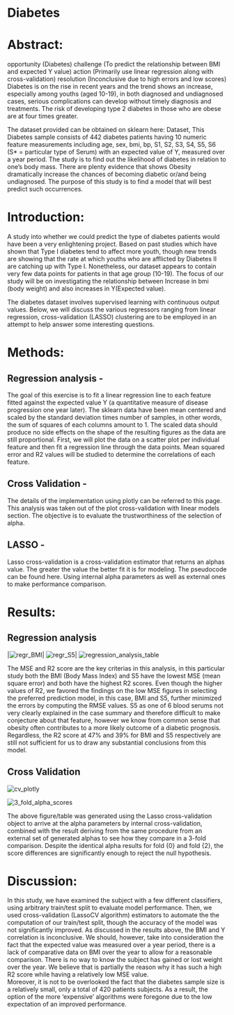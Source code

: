 # Diabetes

Abstract:
=========

opportunity (Diabetes)
challenge (To predict the relationship between BMI and expected Y value)
action (Primarily use linear regression along with cross-validation)
resolution (Inconclusive due to high errors and low scores)
Diabetes is on the rise in recent years and the trend shows an increase, especially among youths (aged 10-19), in both diagnosed and undiagnosed cases, serious complications can develop without timely diagnosis and treatments. The risk of developing type 2 diabetes in those who are obese are at four times greater.  
 
The dataset provided can be obtained on sklearn here: Dataset, This Diabetes sample consists of 442 diabetes patients having 10 numeric feature measurements including age, sex, bmi, bp, S1, S2, S3, S4, S5, S6 (S* = particular type of Serum) with an expected value of Y, measured over a year period. The study is to find out the likelihood of diabetes in relation to one’s body mass. There are plenty evidence that shows Obesity dramatically increase the chances of becoming diabetic or/and being undiagnosed. The purpose of this study is to find a model that will best predict such occurrences.  

Introduction:
=============
A study into whether we could predict the type of diabetes patients would have been a very enlightening project. Based on past studies which have shown that Type I diabetes tend to affect more youth, though new trends are showing that the rate at which youths who are afflicted by Diabetes II are catching up with Type I. Nonetheless, our dataset appears to contain very few data points for patients in that age group (10-19). The focus of our study will be on investigating the relationship between Increase in bmi (body weight) and also increases in Y(Expected value).

The diabetes dataset involves supervised learning with continuous output values. Below, we will discuss the various regressors ranging from linear regression, cross-validation (LASSO) clustering are to be employed in an attempt to help answer some interesting questions.   


Methods:
========
Regression analysis - 
-------------------
The goal of this exercise is to fit a linear regression line to each feature fitted against the expected value Y (a quantitative measure of disease progression one year later). The sklearn data have been mean centered and scaled by the standard deviation times number of samples, in other words, the sum of squares of each columns amount to 1. The scaled data should produce no side effects on the shape of the resulting figures as the data are still proportional. First, we will plot the data on a scatter plot per individual feature and then fit a regression line through the data points. Mean squared error and R2 values will be studied to determine the correlations of each feature.    

Cross Validation - 
----------------
The details of the implementation using plotly can be referred to this page. This analysis was taken out of the plot cross-validation with linear models section. The objective is to evaluate the trustworthiness of the selection of alpha. 

LASSO - 
-----
Lasso cross-validation is a cross-validation estimator that returns an alphas value. The greater the value the better fit it is for modeling. The pseudocode can be found here. Using internal alpha parameters as well as external ones to make performance comparison.  


Results:
=======

Regression analysis
-------------------
|![regr_BMI](https://user-images.githubusercontent.com/42139196/55275748-f8084200-52c0-11e9-8db7-f36d8f04a76f.png)|
![regr_S5](https://user-images.githubusercontent.com/42139196/55275752-140be380-52c1-11e9-8ea4-df40cb91de31.png)|
   ![regression_analysis_table](https://user-images.githubusercontent.com/42139196/55275820-41a55c80-52c2-11e9-97f6-e4f2ec7c58fc.png)

The MSE and R2 score are the key criterias in this analysis, in this particular study both the BMI (Body Mass Index) and S5 have the lowest MSE (mean square error) and both have the highest R2 scores. Even though the higher values of R2, we favored the findings on the low MSE figures in selecting the preferred prediction model, in this case, BMI and S5, further minimized the errors by computing the RMSE values. S5 as one of 6 blood serums not very clearly explained in the case summary and therefore difficult to make conjecture about that feature, however we know from common sense that obesity often contributes to a more likely outcome of a diabetic prognosis. Regardless, the R2 score at 47% and 39% for BMI and S5 respectively are still not sufficient for us to draw any substantial conclusions from this model.   


Cross Validation
----------------
![cv_plotly](https://user-images.githubusercontent.com/42139196/55275727-90ea8d80-52c0-11e9-894b-e7222f9f4f9e.png)

![3_fold_alpha_scores](https://user-images.githubusercontent.com/42139196/55275838-86c98e80-52c2-11e9-87bc-ac6667cde654.png)

The above figure/table was generated using the Lasso cross-validation object to arrive at the alpha parameters by internal cross-validation, combined with the result deriving from the same procedure from an external set of generated alphas to see how they compare in a 3-fold comparison. Despite the identical alpha results for fold {0} and fold {2}, the score differences are significantly enough to reject the null hypothesis.    


Discussion:
==========
In this study, we have examined the subject with a few different classifiers, using arbitrary train/test split to evaluate model performance. Then, we used cross-validation (LassoCV algorithm) estimators to automate the the computation of our train/test split, though the accuracy of the model was not significantly improved. 
As discussed in the results above, the BMI and Y correlation is inconclusive. We should, however, take into consideration the fact that the expected value was measured over a year period, there is a lack of comparative data on BMI over the year to allow for a reasonable comparison. There is no way to know the subject has gained or lost weight over the year. We believe that is partially the reason why it has such a high R2 score while having a relatively low MSE value.  
Moreover, it is not to be overlooked the fact that the diabetes sample size is a relatively small, only a total of 420 patients subjects. As a result, the option of the more ‘expensive’ algorithms were foregone due to the low expectation of an improved performance. 



